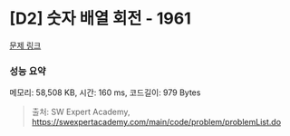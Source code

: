 # [D2] 숫자 배열 회전 - 1961 

[문제 링크](https://swexpertacademy.com/main/code/problem/problemDetail.do?contestProbId=AV5Pq-OKAVYDFAUq) 

### 성능 요약

메모리: 58,508 KB, 시간: 160 ms, 코드길이: 979 Bytes



> 출처: SW Expert Academy, https://swexpertacademy.com/main/code/problem/problemList.do